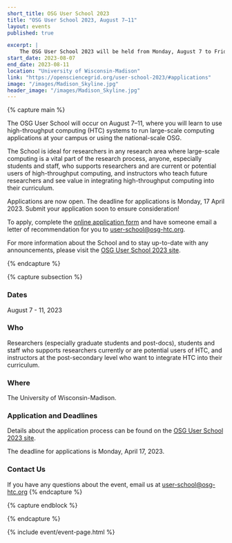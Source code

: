 ```yaml
---
short_title: OSG User School 2023
title: "OSG User School 2023, August 7–11"
layout: events
published: true

excerpt: |
    The OSG User School 2023 will be held from Monday, August 7 to Friday, August 11 in person at the University of Wisconsin-Madison campus.
start_date: 2023-08-07
end_date: 2023-08-11
location: "University of Wisconsin-Madison"
link: "https://opensciencegrid.org/user-school-2023/#applications"
image: "/images/Madison_Skyline.jpg"
header_image: "/images/Madison_Skyline.jpg"
---
```


{% capture main %}

The OSG User School will occur on August 7–11, where you will learn to use high-throughput computing (HTC) systems to run large-scale computing applications at your campus or using the national-scale OSG.

The School is ideal for researchers in any research area where large-scale computing is a vital part of the research process, anyone, especially students and staff, who supports researchers and are current or potential users of high-throughput computing, and instructors who teach future researchers and see value in integrating high-throughput computing into their curriculum.

Applications are now open. The deadline for applications is Monday, 17 April 2023. Submit your application soon to ensure consideration!

To apply, complete the [online application form](https://uwmadison.co1.qualtrics.com/jfe/form/SV_9shkUL5ZDSghKvk) and have someone email a letter of recommendation for you to [user-school@osg-htc.org](mailto:user-school@osg-htc.org).

For more information about the School and to stay up-to-date with any announcements, please visit the [OSG User School 2023 site](https://osg-htc.org/user-school-2023/).

{% endcapture %}


{% capture subsection %}
### Dates

August 7 - 11, 2023

### Who

Researchers (especially graduate students and post-docs), students and staff who supports researchers currently or are potential users of HTC, and instructors at the post-secondary level who want to integrate HTC into their curriculum.
 
### Where

The University of Wisconsin-Madison.

### Application and Deadlines
Details about the application process can be found on the [OSG User School 2023 site](https://osg-htc.org/user-school-2023/).

The deadline for applications is Monday, April 17, 2023.

### Contact Us

If you have any questions about the event, email us at [user-school@osg-htc.org](mailto:user-school@osg-htc.org)
{% endcapture %}

{% capture endblock %}


{% endcapture %}

{% include event/event-page.html %}
